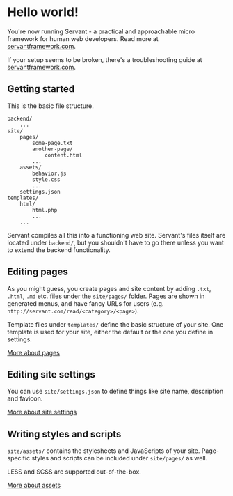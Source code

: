 
# Hello world!

You're now running Servant - a practical and approachable micro framework for human web developers. Read more at [servantframework.com](http://servantframework.com/).

If your setup seems to be broken, there's a troubleshooting guide at [servantframework.com](http://servantframework.com/read/guides/troubleshooting).



## Getting started

This is the basic file structure.

	backend/
		...
	site/
		pages/
			some-page.txt
			another-page/
				content.html
			...
		assets/
			behavior.js
			style.css
			...
		settings.json
	templates/
		html/
			html.php
			...
		...

Servant compiles all this into a functioning web site. Servant's files itself are located under `backend/`, but you shouldn't have to go there unless you want to extend the backend functionality.



## Editing pages

As you might guess, you create pages and site content by adding `.txt`, `.html`, `.md` etc. files under the `site/pages/` folder. Pages are shown in generated menus, and have fancy URLs for users (e.g. `http://servant.com/read/<category>/<page>`).

Template files under `templates/` define the basic structure of your site. One template is used for your site, either the default or the one you define in settings.

[More about pages](http://servantframework.com/read/guides/pages/)



## Editing site settings

You can use `site/settings.json` to define things like site name, description and favicon.

[More about site settings](http://servantframework.com/read/guides/site-settings/)



## Writing styles and scripts

`site/assets/` contains the stylesheets and JavaScripts of your site. Page-specific styles and scripts can be included under `site/pages/` as well.

LESS and SCSS are supported out-of-the-box.

[More about assets](http://servantframework.com/read/guides/assets/)
